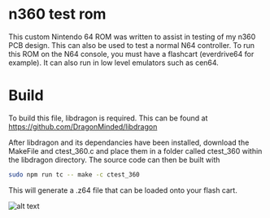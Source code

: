 # n360 test rom

This custom Nintendo 64 ROM was written to assist in testing of my n360 PCB design. This can also be used to test a normal N64 controller.
To run this ROM on the N64 console, you must have a flashcart (everdrive64 for example). It can also run in low level emulators such as cen64.


# Build
To build this file, libdragon is required. This can be found at https://github.com/DragonMinded/libdragon

After libdragon and its dependancies have been installed, download the MakeFile and ctest_360.c and place them in a folder called ctest_360 within the libdragon directory. The source code can then be built with

```sh
sudo npm run tc -- make -c ctest_360
```
This will generate a .z64 file that can be loaded onto your flash cart.

![alt text](https://i.imgur.com/4NDem8B.jpg)
